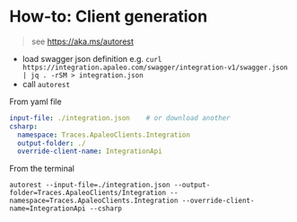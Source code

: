 # How-to: Client generation

> see https://aka.ms/autorest

* load swagger json definition
e.g.  `curl https://integration.apaleo.com/swagger/integration-v1/swagger.json | jq . -rSM > integration.json`
* call `autorest`

From yaml file
``` yaml
input-file: ./integration.json    # or download another
csharp:
  namespace: Traces.ApaleoClients.Integration
  output-folder: ./
  override-client-name: IntegrationApi
```

From the terminal
``` terminal
autorest --input-file=./integration.json --output-folder=Traces.ApaleoClients/Integration --namespace=Traces.ApaleoClients.Integration --override-client-name=IntegrationApi --csharp
```
